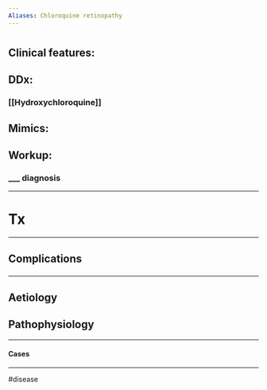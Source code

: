 ```yaml
---
Aliases: Chloroquine retinopathy
---
```

# 
## Clinical features:
###
## DDx:
### [[Hydroxychloroquine]]
## Mimics:
###
## Workup:
### ___ diagnosis
---
# Tx

---
## Complications
###

---
## Aetiology
## Pathophysiology

---
#### Cases


---
#disease 